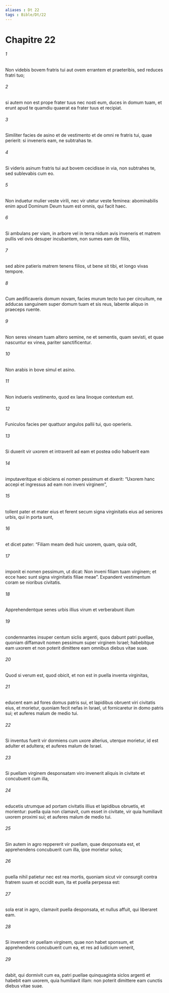 ```yaml
---
aliases : Dt 22
tags : Bible/Dt/22
---
```


# Chapitre 22

###### 1
Non videbis bovem fratris tui aut ovem errantem et praeteribis, sed reduces fratri tuo; 
###### 2
si autem non est prope frater tuus nec nosti eum, duces in domum tuam, et erunt apud te quamdiu quaerat ea frater tuus et recipiat. 
###### 3
Similiter facies de asino et de vestimento et de omni re fratris tui, quae perierit: si inveneris eam, ne subtrahas te. 
###### 4
Si videris asinum fratris tui aut bovem cecidisse in via, non subtrahes te, sed sublevabis cum eo.
###### 5
Non induetur mulier veste virili, nec vir utetur veste feminea: abominabilis enim apud Dominum Deum tuum est omnis, qui facit haec.
###### 6
Si ambulans per viam, in arbore vel in terra nidum avis inveneris et matrem pullis vel ovis desuper incubantem, non sumes eam de filiis, 
###### 7
sed abire patieris matrem tenens filios, ut bene sit tibi, et longo vivas tempore.
###### 8
Cum aedificaveris domum novam, facies murum tecto tuo per circuitum, ne adducas sanguinem super domum tuam et sis reus, labente aliquo in praeceps ruente.
###### 9
Non seres vineam tuam altero semine, ne et sementis, quam sevisti, et quae nascuntur ex vinea, pariter sanctificentur. 
###### 10
Non arabis in bove simul et asino. 
###### 11
Non indueris vestimento, quod ex lana linoque contextum est.
###### 12
Funiculos facies per quattuor angulos pallii tui, quo operieris.
###### 13
Si duxerit vir uxorem et intraverit ad eam et postea odio habuerit eam 
###### 14
imputaveritque ei obiciens ei nomen pessimum et dixerit: “Uxorem hanc accepi et ingressus ad eam non inveni virginem”, 
###### 15
tollent pater et mater eius et ferent secum signa virginitatis eius ad seniores urbis, qui in porta sunt, 
###### 16
et dicet pater: “Filiam meam dedi huic uxorem, quam, quia odit, 
###### 17
imponit ei nomen pessimum, ut dicat: Non inveni filiam tuam virginem; et ecce haec sunt signa virginitatis filiae meae”. Expandent vestimentum coram se nioribus civitatis. 
###### 18
Apprehendentque senes urbis illius virum et verberabunt illum 
###### 19
condemnantes insuper centum siclis argenti, quos dabunt patri puellae, quoniam diffamavit nomen pessimum super virginem Israel; habebitque eam uxorem et non poterit dimittere eam omnibus diebus vitae suae.
###### 20
Quod si verum est, quod obicit, et non est in puella inventa virginitas, 
###### 21
educent eam ad fores domus patris sui, et lapidibus obruent viri civitatis eius, et morietur, quoniam fecit nefas in Israel, ut fornicaretur in domo patris sui; et auferes malum de medio tui.
###### 22
Si inventus fuerit vir dormiens cum uxore alterius, uterque morietur, id est adulter et adultera; et auferes malum de Israel.
###### 23
Si puellam virginem desponsatam viro invenerit aliquis in civitate et concubuerit cum illa, 
###### 24
educetis utrumque ad portam civitatis illius et lapidibus obruetis, et morientur: puella quia non clamavit, cum esset in civitate, vir quia humiliavit uxorem proximi sui; et auferes malum de medio tui. 
###### 25
Sin autem in agro reppererit vir puellam, quae desponsata est, et apprehendens concubuerit cum illa, ipse morietur solus; 
###### 26
puella nihil patietur nec est rea mortis, quoniam sicut vir consurgit contra fratrem suum et occidit eum, ita et puella perpessa est: 
###### 27
sola erat in agro, clamavit puella desponsata, et nullus affuit, qui liberaret eam.
###### 28
Si invenerit vir puellam virginem, quae non habet sponsum, et apprehendens concubuerit cum ea, et res ad iudicium venerit, 
###### 29
dabit, qui dormivit cum ea, patri puellae quinquaginta siclos argenti et habebit eam uxorem, quia humiliavit illam: non poterit dimittere eam cunctis diebus vitae suae.
